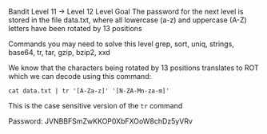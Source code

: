 Bandit Level 11 → Level 12
Level Goal
The password for the next level is stored in the file data.txt, where all lowercase (a-z) and uppercase (A-Z) letters have been rotated by 13 positions

Commands you may need to solve this level
grep, sort, uniq, strings, base64, tr, tar, gzip, bzip2, xxd


We know that the characters being rotated by 13 positions translates to ROT which we can decode using this command:

```
cat data.txt | tr '[A-Za-z]' '[N-ZA-Mn-za-m]'
```

This is the case sensitive version of the ```tr``` command

Password:
JVNBBFSmZwKKOP0XbFXOoW8chDz5yVRv

